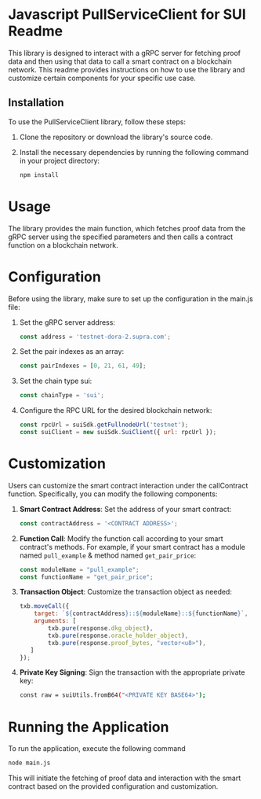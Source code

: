 # Javascript PullServiceClient for SUI Readme

This library is designed to interact with a gRPC server for fetching proof data and then using that data to call a smart
contract on a blockchain network. This readme provides instructions on how to use the library and customize certain
components for your specific use case.

## Installation

To use the PullServiceClient library, follow these steps:

1. Clone the repository or download the library's source code.
2. Install the necessary dependencies by running the following command in your project directory:

   ```bash
   npm install
   ```

# Usage

The library provides the main function, which fetches proof data from the gRPC server using the specified parameters and
then calls a contract function on a blockchain network.

# Configuration

Before using the library, make sure to set up the configuration in the main.js file:

1. Set the gRPC server address:

   ```js
   const address = 'testnet-dora-2.supra.com';
   ```
2. Set the pair indexes as an array:

   ```js
   const pairIndexes = [0, 21, 61, 49];
   ```

3. Set the chain type sui:

   ```js
   const chainType = 'sui';
   ```

4. Configure the RPC URL for the desired blockchain network:

   ```js
   const rpcUrl = suiSdk.getFullnodeUrl('testnet');
   const suiClient = new suiSdk.SuiClient({ url: rpcUrl });
   ```

# Customization

Users can customize the smart contract interaction under the callContract function. Specifically, you can modify the
following components:

1. **Smart Contract Address**: Set the address of your smart contract:
   ```js
   const contractAddress = '<CONTRACT ADDRESS>';
   ```

2. **Function Call**: Modify the function call according to your smart contract's methods. For example, if your smart contract has a module named `pull_example` & method named `get_pair_price`:
   ```js
   const moduleName = "pull_example";
   const functionName = "get_pair_price";
   ```

3. **Transaction Object**: Customize the transaction object as needed:
   ```js
   txb.moveCall({ 
       target: `${contractAddress}::${moduleName}::${functionName}`,
       arguments: [
           txb.pure(response.dkg_object),
           txb.pure(response.oracle_holder_object),
           txb.pure(response.proof_bytes, "vector<u8>"),
      ]
   });
   ```

4. **Private Key Signing**: Sign the transaction with the appropriate private key:
   ```bash
   const raw = suiUtils.fromB64("<PRIVATE KEY BASE64>");
   ```

# Running the Application

To run the application, execute the following command

```bash
node main.js
```

This will initiate the fetching of proof data and interaction with the smart contract based on the provided
configuration and customization.